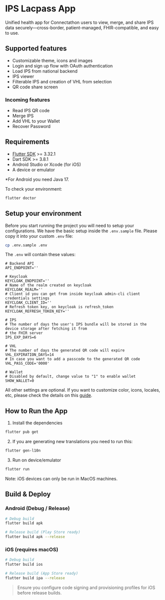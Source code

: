 # IPS Lacpass App

Unified health app for Connectathon users to view, merge, and share IPS data securely—cross-border, patient-managed, FHIR-compatible, and easy to use.

## Supported features

- Customizable theme, icons and images
- Login and sign up flow with OAuth authentication
- Load IPS from national backend
- IPS viewer
- Filterable IPS and creation of VHL from selection
- QR code share screen

### Incoming features

- Read IPS QR code
- Merge IPS
- Add VHL to your Wallet
- Recover Password

## Requirements

- [Flutter SDK](https://flutter.dev/docs/get-started/install) >= 3.32.1
- Dart SDK >= 3.8.1
- Android Studio or Xcode (for iOS)
- A device or emulator

\*For Android you need Java 17.

To check your environment:

```bash
flutter doctor
```

## Setup your environment

Before you start running the project you will need to setup your configurations. We have the basic setup inside the `.env.sample` file. Please copy it into your custom `.env` file:

```bash
cp .env.sample .env
```

The `.env` will contain these values:

```shell
# Backend API
API_ENDPOINT=''

# Keycloak
KEYCLOAK_ENDPOINT=''
# Name of the realm created on keycloak
KEYCLOAK_REALM=''
# Client id you can get from inside keycloak admin-cli client credentials settings
KEYCLOAK_CLIENT_ID=''
# Refresh token key, on keycloak is refresh_token
KEYCLOAK_REFRESH_TOKEN_KEY=''

# IPS
# The number of days the user's IPS bundle will be stored in the device storage after fetching it from
# the FHIR server
IPS_EXP_DAYS=6

# VHL
# The number of days the generated QR code will expire
VHL_EXPIRATION_DAYS=14
# In case you want to add a passcode to the generated QR code
VHL_PASS_CODE='0000'

# Wallet
# Disabled by default, change value to "1" to enable wallet
SHOW_WALLET=0
```

All other settings are optional. If you want to customize color, icons, locales, etc, please check the details on this [guide](./docs/customize-your-app.md).

## How to Run the App

1. Install the dependencies

```bash
flutter pub get
```

2. If you are generating new translations you need to run this:

```bash
flutter gen-l10n
```

3. Run on device/emulator

```bash
flutter run
```

Note: iOS devices can only be run in MacOS machines.

## Build & Deploy

### Android (Debug / Release)

```bash
# Debug build
flutter build apk

# Release build (Play Store ready)
flutter build apk --release
```

### iOS (requires macOS)

```bash
# Debug build
flutter build ios

# Release build (App Store ready)
flutter build ipa --release
```

> Ensure you configure code signing and provisioning profiles for iOS before release builds.
